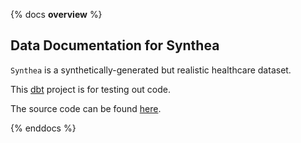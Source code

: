 {% docs __overview__ %}

## Data Documentation for Synthea

`Synthea` is a synthetically-generated but realistic healthcare dataset.

This [dbt](https://www.getdbt.com/) project is for testing out code.

The source code can be found [here](https://github.com/ZackLarsen/dbt-synthea).

{% enddocs %}
